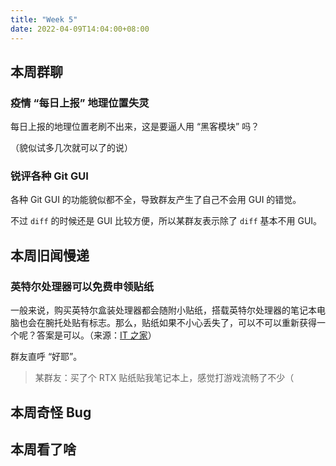 ```yaml
---
title: "Week 5"
date: 2022-04-09T14:04:00+08:00
---
```


## 本周群聊

### 疫情 “每日上报” 地理位置失灵

每日上报的地理位置老刷不出来，这是要逼人用 “黑客模块” 吗？

（貌似试多几次就可以了的说）

### 锐评各种 Git GUI

各种 Git GUI 的功能貌似都不全，导致群友产生了自己不会用 GUI 的错觉。

不过 `diff` 的时候还是 GUI 比较方便，所以某群友表示除了 `diff` 基本不用 GUI。


<!--todo-->

## 本周旧闻慢递

### 英特尔处理器可以免费申领贴纸

一般来说，购买英特尔盒装处理器都会随附小贴纸，搭载英特尔处理器的笔记本电脑也会在腕托处贴有标志。那么，贴纸如果不小心丢失了，可以不可以重新获得一个呢？答案是可以。（来源：[IT 之家](https://www.ithome.com/0/611/270.htm)）

群友直呼 “好耶”。

> 某群友：买了个 RTX 贴纸贴我笔记本上，感觉打游戏流畅了不少（

<!--todo-->

## 本周奇怪 Bug

<!--todo-->

## 本周看了啥

<!--todo-->